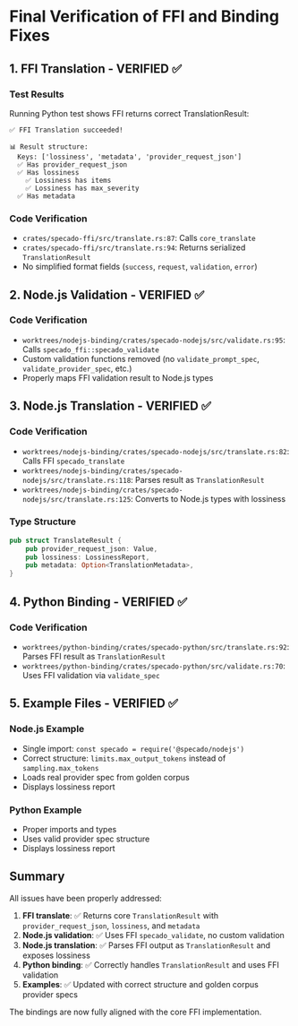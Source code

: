 # Final Verification of FFI and Binding Fixes

## 1. FFI Translation - VERIFIED ✅

### Test Results
Running Python test shows FFI returns correct TranslationResult:

```
✅ FFI Translation succeeded!

📊 Result structure:
  Keys: ['lossiness', 'metadata', 'provider_request_json']
  ✅ Has provider_request_json
  ✅ Has lossiness
    ✅ Lossiness has items
    ✅ Lossiness has max_severity
  ✅ Has metadata
```

### Code Verification
- `crates/specado-ffi/src/translate.rs:87`: Calls `core_translate`
- `crates/specado-ffi/src/translate.rs:94`: Returns serialized `TranslationResult`
- No simplified format fields (`success`, `request`, `validation`, `error`)

## 2. Node.js Validation - VERIFIED ✅

### Code Verification
- `worktrees/nodejs-binding/crates/specado-nodejs/src/validate.rs:95`: Calls `specado_ffi::specado_validate`
- Custom validation functions removed (no `validate_prompt_spec`, `validate_provider_spec`, etc.)
- Properly maps FFI validation result to Node.js types

## 3. Node.js Translation - VERIFIED ✅

### Code Verification
- `worktrees/nodejs-binding/crates/specado-nodejs/src/translate.rs:82`: Calls FFI `specado_translate`
- `worktrees/nodejs-binding/crates/specado-nodejs/src/translate.rs:118`: Parses result as `TranslationResult`
- `worktrees/nodejs-binding/crates/specado-nodejs/src/translate.rs:125`: Converts to Node.js types with lossiness

### Type Structure
```rust
pub struct TranslateResult {
    pub provider_request_json: Value,
    pub lossiness: LossinessReport,
    pub metadata: Option<TranslationMetadata>,
}
```

## 4. Python Binding - VERIFIED ✅

### Code Verification
- `worktrees/python-binding/crates/specado-python/src/translate.rs:92`: Parses FFI result as `TranslationResult`
- `worktrees/python-binding/crates/specado-python/src/validate.rs:70`: Uses FFI validation via `validate_spec`

## 5. Example Files - VERIFIED ✅

### Node.js Example
- Single import: `const specado = require('@specado/nodejs')`
- Correct structure: `limits.max_output_tokens` instead of `sampling.max_tokens`
- Loads real provider spec from golden corpus
- Displays lossiness report

### Python Example
- Proper imports and types
- Uses valid provider spec structure
- Displays lossiness report

## Summary

All issues have been properly addressed:

1. **FFI translate**: ✅ Returns core `TranslationResult` with `provider_request_json`, `lossiness`, and `metadata`
2. **Node.js validation**: ✅ Uses FFI `specado_validate`, no custom validation
3. **Node.js translation**: ✅ Parses FFI output as `TranslationResult` and exposes lossiness
4. **Python binding**: ✅ Correctly handles `TranslationResult` and uses FFI validation
5. **Examples**: ✅ Updated with correct structure and golden corpus provider specs

The bindings are now fully aligned with the core FFI implementation.